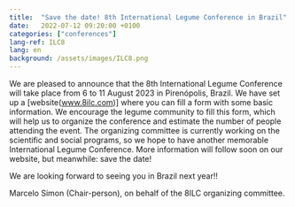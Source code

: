 ```yaml
---
title:  "Save the date! 8th International Legume Conference in Brazil"
date:   2022-07-12 09:20:00 +0100
categories: ["conferences"]
lang-ref: ILC8
lang: en
background: /assets/images/ILC8.png
---
```


We are pleased to announce that the 8th International Legume Conference will take place from 6 to 11 August 2023 in Pirenópolis, Brazil. We have set up a [website(www.8ilc.com)] where you can fill a form with some basic information. We encourage the legume community to fill this form, which will help us to organize the conference and estimate the number of people attending the event. The organizing committee is currently working on the scientific and social programs, so we hope to have another memorable International Legume Conference. More information will follow soon on our website, but meanwhile: save the date!
 
We are looking forward to seeing you in Brazil next year!!
 
Marcelo Simon (Chair-person), on behalf of the 8ILC organizing committee.

